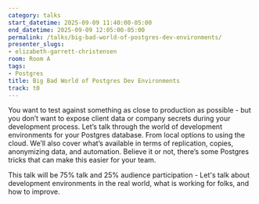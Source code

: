 ```yaml
---
category: talks
start_datetime: 2025-09-09 11:40:00-05:00
end_datetime: 2025-09-09 12:05:00-05:00
permalink: /talks/big-bad-world-of-postgres-dev-environments/
presenter_slugs:
- elizabeth-garrett-christensen
room: Room A
tags:
- Postgres
title: Big Bad World of Postgres Dev Environments
track: t0
---
```


You want to test against something as close to production as possible - but you don’t want to expose client data or company secrets during your development process. Let’s talk through the world of development environments for your Postgres database. From local options to using the cloud. We’ll also cover what’s available in terms of replication, copies, anonymizing data, and automation. Believe it or not, there’s some Postgres tricks that can make this easier for your team. 

This talk will be 75% talk and 25% audience participation - Let's talk about development environments in the real world, what is working for folks, and how to improve.
